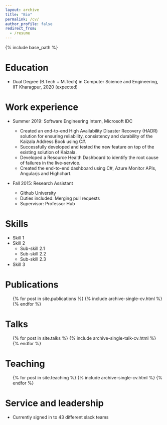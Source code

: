 ```yaml
---
layout: archive
title: "Bio"
permalink: /cv/
author_profile: false
redirect_from:
  - /resume
---
```


{% include base_path %}

Education
======
* Dual Degree (B.Tech + M.Tech) in Computer Science and Engineering, IIT Kharagpur, 2020 (expected)

Work experience
======
* Summer 2019: Software Engineering Intern, Microsoft IDC
  * Created an end-to-end High Availability Disaster Recovery (HADR) solution for ensuring reliability, consistency and durability of the Kaizala Address Book using C#.
  * Successfully developed and tested the new feature on top of the existing solution of Kaizala.
  * Developed a Resource Health Dashboard to identify the root cause of failures in the live-service.
  * Created the end-to-end dashboard using C#, Azure Monitor APIs, Angularjs and Highchart.

* Fall 2015: Research Assistant
  * Github University
  * Duties included: Merging pull requests
  * Supervisor: Professor Hub
  
Skills
======
* Skill 1
* Skill 2
  * Sub-skill 2.1
  * Sub-skill 2.2
  * Sub-skill 2.3
* Skill 3

Publications
======
  <ul>{% for post in site.publications %}
    {% include archive-single-cv.html %}
  {% endfor %}</ul>
  
Talks
======
  <ul>{% for post in site.talks %}
    {% include archive-single-talk-cv.html %}
  {% endfor %}</ul>
  
Teaching
======
  <ul>{% for post in site.teaching %}
    {% include archive-single-cv.html %}
  {% endfor %}</ul>
  
Service and leadership
======
* Currently signed in to 43 different slack teams
